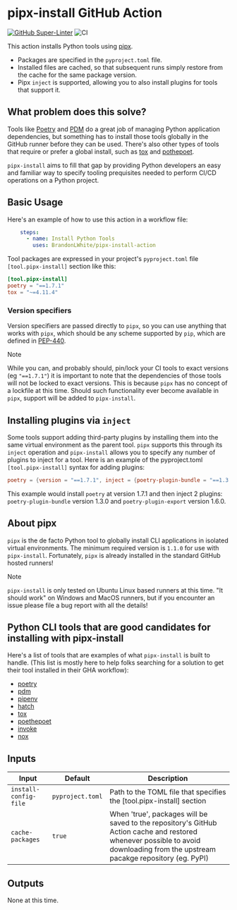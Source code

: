 # pipx-install GitHub Action

[![GitHub Super-Linter](https://github.com/actions/hello-world-javascript-action/actions/workflows/linter.yml/badge.svg)](https://github.com/super-linter/super-linter)
![CI](https://github.com/actions/hello-world-javascript-action/actions/workflows/ci.yml/badge.svg)

This action installs Python tools using [pipx](https://github.com/pypa/pipx).

- Packages are specified in the `pyproject.toml` file.
- Installed files are cached, so that subsequent runs simply restore from the cache for the same package version.
- Pipx `inject` is supported, allowing you to also install plugins for tools that support it.

## What problem does this solve?
Tools like [Poetry](https://python-poetry.org/) and [PDM](https://github.com/pdm-project/pdm) do a great job of managing Python application dependencies, but something has to install those tools globally in the GitHub runner before they can be used.
There's also other types of tools that require or prefer a global install, such as [tox](https://tox.wiki/) and [pothepoet](https://github.com/nat-n/poethepoet).

`pipx-install` aims to fill that gap by providing Python developers an easy and familiar way to specify tooling prequisites needed to perform CI/CD operations on a Python project.

## Basic Usage

Here's an example of how to use this action in a workflow file:

```yaml
    steps:
      - name: Install Python Tools
        uses: BrandonLWhite/pipx-install-action
```

Tool packages are expressed in your project's `pyproject.toml` file `[tool.pipx-install]` section like this:

```toml
[tool.pipx-install]
poetry = "==1.7.1"
tox = "~=4.11.4"
```

### Version specifiers
Version specifiers are passed directly to `pipx`, so you can use anything that works with `pipx`, which should be any scheme supported by `pip`, which are defined in [PEP-440](https://peps.python.org/pep-0440/).

> [!NOTE]
> While you can, and probably should, pin/lock your CI tools to exact versions (eg `"==1.7.1"`) it is important to note that the dependencies of those tools will not be locked to exact versions.  This is because `pipx` has no concept of a lockfile at this time.  Should such functionality ever become available in `pipx`, support will be added to `pipx-install`.


## Installing plugins via `inject`
Some tools support adding third-party plugins by installing them into the same virtual environment as the parent tool.
`pipx` supports this through its `inject` operation and `pipx-install` allows you to specify any number of plugins to inject for a tool.
Here is an example of the pyproject.toml `[tool.pipx-install]` syntax for adding plugins:

```toml
poetry = {version = "==1.7.1", inject = {poetry-plugin-bundle = "==1.3.0", poetry-plugin-export = "==1.6.0"} }
```

This example would install `poetry` at version 1.7.1 and then inject 2 plugins: `poetry-plugin-bundle` version 1.3.0 and `poetry-plugin-export` version 1.6.0.

## About pipx
`pipx` is the de facto Python tool to globally install CLI applications in isolated virtual environments.  The minimum required version is `1.1.0` for use with `pipx-install`.  Fortunately, `pipx` is already installed in the standard GitHub hosted runners!

> [!NOTE]
> `pipx-install` is only tested on Ubuntu Linux based runners at this time.  "It should work" on Windows and MacOS runners, but if you encounter an issue please file a bug report with all the details!

## Python CLI tools that are good candidates for installing with pipx-install
Here's a list of tools that are examples of what `pipx-install` is built to handle.  (This list is mostly here to help folks searching for a solution to get their tool installed in their GHA workflow):
- [poetry](https://github.com/python-poetry/poetry)
- [pdm](https://github.com/pdm-project/pdm)
- [pipenv](https://pipenv.pypa.io)
- [hatch](https://github.com/pypa/hatch)
- [tox](https://tox.wiki)
- [poethepoet](https://github.com/nat-n/poethepoet)
- [invoke](https://github.com/pyinvoke/invoke)
- [nox](https://github.com/wntrblm/nox)

## Inputs

| Input                 | Default          | Description                     |
| --------------------- | ---------------- | ------------------------------- |
| `install-config-file` | `pyproject.toml` | Path to the TOML file that specifies the [tool.pipx-install] section  |
| `cache-packages`      | `true`           | When 'true', packages will be saved to the repository's GitHub Action cache and restored whenever possible to avoid downloading from the upstream pacakge repository (eg. PyPI)  |


## Outputs

None at this time.
